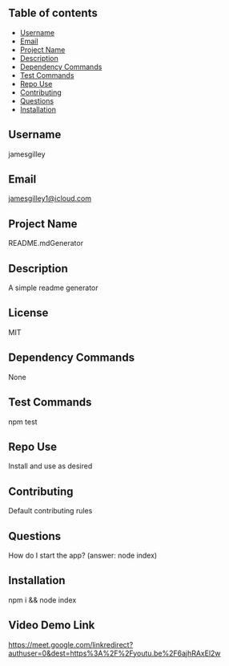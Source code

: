 ## Table of contents
* [Username](#username)
* [Email](#email)
* [Project Name](#project-name)
* [Description](#license)
* [Dependency Commands](#dependency-commands)
* [Test Commands](#test-commands)
* [Repo Use](#repo-use)
* [Contributing](#contributing)
* [Questions](#questions)
* [Installation](#installation)


## Username
jamesgilley

## Email
jamesgilley1@icloud.com

## Project Name
README.mdGenerator

## Description
A simple readme generator

## License
MIT

## Dependency Commands
None
    
## Test Commands
npm test
    
## Repo Use
Install and use as desired

## Contributing
Default contributing rules

## Questions
How do I start the app? (answer: node index)

## Installation
npm i && node index
    
## Video Demo Link
https://meet.google.com/linkredirect?authuser=0&dest=https%3A%2F%2Fyoutu.be%2F6ajhRAxEl2w